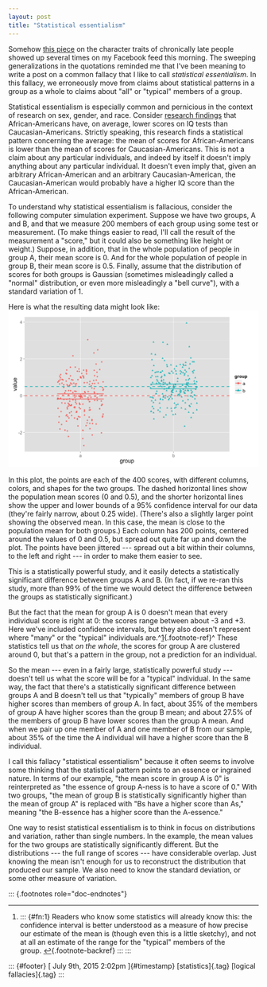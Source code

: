 ```yaml
---
layout: post
title: "Statistical essentialism"
---
```



Somehow [this piece](http://waitbutwhy.com/2015/07/why-im-always-late.html) on the character traits of chronically late people showed up several times on my Facebook feed this morning. The sweeping generalizations in the quotations reminded me that I've been meaning to write a post on a common fallacy that I like to call *statistical essentialism*. In this fallacy, we erroneously move from claims about statistical patterns in a group as a whole to claims about "all" or "typical" members of a group.

Statistical essentialism is especially common and pernicious in the context of research on sex, gender, and race. Consider [research findings](https://www.google.com/search?site=&tbm=isch&source=hp&biw=1022&bih=655&q=race%252C+IQ&btnG=Search+by+image&oq=MONKEY&gs_l=img.3..0l10.36585.37105.0.37393.6.5.0.1.1.0.78.335.5.5.0....0...1ac.1.25.img..0.6.337.XIifpFb0si4&gws_rd=ssl#gws_rd=ssl&imgrc=_) that African-Americans have, on average, lower scores on IQ tests than Caucasian-Americans. Strictly speaking, this research finds a statistical pattern concerning the average: the mean of scores for African-Americans is lower than the mean of scores for Caucasian-Americans. This is not a claim about any particular individuals, and indeed by itself it doesn't imply anything about any particular individual. It doesn't even imply that, given an arbitrary African-American and an arbitrary Caucasian-American, the Caucasian-American would probably have a higher IQ score than the African-American.

To understand why statistical essentialism is fallacious, consider the following computer simulation experiment. Suppose we have two groups, A and B, and that we measure 200 members of each group using some test or measurement. (To make things easier to read, I'll call the result of the measurement a "score," but it could also be something like height or weight.) Suppose, in addition, that in the whole population of people in group A, their mean score is 0. And for the whole population of people in group B, their mean score is 0.5. Finally, assume that the distribution of scores for both groups is Gaussian (sometimes misleadingly called a "normal" distribution, or even more misleadingly a "bell curve"), with a standard variation of 1.

Here is what the resulting data might look like:  ![Scatterplots of simulated data. Group means are statistically significantly different, but there is substantial overlap between the two groups.](../img/2015-07-09-essentialism.png)

In this plot, the points are each of the 400 scores, with different columns, colors, and shapes for the two groups. The dashed horizontal lines show the population mean scores (0 and 0.5), and the shorter horizontal lines show the upper and lower bounds of a 95% confidence interval for our data (they're fairly narrow, about 0.25 wide). (There's also a slightly larger point showing the observed mean. In this case, the mean is close to the population mean for both groups.) Each column has 200 points, centered around the values of 0 and 0.5, but spread out quite far up and down the plot. The points have been jittered --- spread out a bit within their columns, to the left and right --- in order to make them easier to see.

This is a statistically powerful study, and it easily detects a statistically significant difference between groups A and B. (In fact, if we re-ran this study, more than 99% of the time we would detect the difference between the groups as statistically significant.)

But the fact that the mean for group A is 0 doesn't mean that every individual score is right at 0: the scores range between about -3 and +3. Here we've included confidence intervals, but they also doesn't represent where "many" or the "typical" individuals are.^[1](#fn:1){.footnote-ref}^ These statistics tell us that *on the whole*, the scores for group A are clustered around 0, but that's a pattern in the group, not a prediction for an individual.

So the mean --- even in a fairly large, statistically powerful study --- doesn't tell us what the score will be for a "typical" individual. In the same way, the fact that there's a statistically significant difference between groups A and B doesn't tell us that "typically" members of group B have higher scores than members of group A. In fact, about 35% of the members of group A have higher scores than the group B mean; and about 27.5% of the members of group B have lower scores than the group A mean. And when we pair up one member of A and one member of B from our sample, about 35% of the time the A individual will have a higher score than the B individual.

I call this fallacy "statistical essentialism" because it often seems to involve some thinking that the statistical pattern points to an essence or ingrained nature. In terms of our example, "the mean score in group A is 0" is reinterpreted as "the essence of group A-ness is to have a score of 0." With two groups, "the mean of group B is statistically significantly higher than the mean of group A" is replaced with "Bs have a higher score than As," meaning "the B-essence has a higher score than the A-essence."

One way to resist statistical essentialism is to think in focus on distributions and variation, rather than single numbers. In the example, the mean values for the two groups are statistically significantly different. But the distributions --- the full range of scores --- have considerable overlap. Just knowing the mean isn't enough for us to reconstruct the distribution that produced our sample. We also need to know the standard deviation, or some other measure of variation.

::: {.footnotes role="doc-endnotes"}

------------------------------------------------------------------------

1.  ::: {#fn:1}
    Readers who know some statistics will already know this: the confidence interval is better understood as a measure of how precise our estimate of the mean is (though even this is a little sketchy), and not at all an estimate of the range for the "typical" members of the group. [↩︎](#fnref:1){.footnote-backref}
    :::
:::

::: {#footer}
[ July 9th, 2015 2:02pm ]{#timestamp} [statistics]{.tag} [logical fallacies]{.tag}
:::

